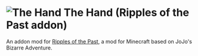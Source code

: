 # ![The Hand](https://cdn.discordapp.com/attachments/1008097733732745248/1161085807818461225/the_hand.png?ex=666e266c&is=666cd4ec&hm=d0de4f41c1eaeafe12e733bb3111e461bfa8e2d981a4d3147a71b7417f174973&) The Hand (Ripples of the Past addon)
An addon mod for [Ripples of the Past](https://github.com/StandoByte/Ripples-of-the-Past), a mod for Minecraft based on JoJo's Bizarre Adventure.
